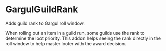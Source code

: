 # GargulGuildRank

Adds guild rank to Gargul roll window.

When rolling out an item in a guild run, some guilds use the rank to determine the loot priority. This addon helps seeing the rank directly in the roll window to help master looter with the award decision.
